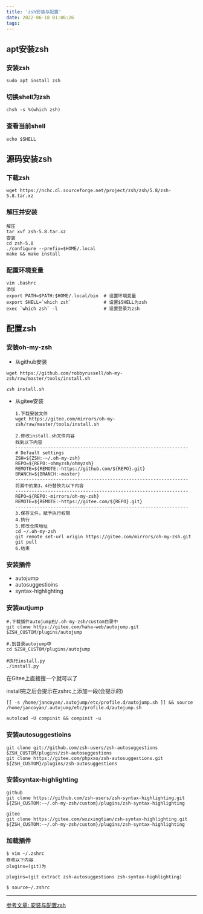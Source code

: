 ```yaml
---
title: 'zsh安装与配置'
date: 2022-06-18 01:06:26
tags:
---
```


## apt安装zsh

### 安装zsh

```
sudo apt install zsh
```

### 切换shell为zsh

```
chsh -s %(which zsh)
```

### 查看当前shell

```
echo $SHELL
```

## 源码安装zsh

### 下载zsh

```
wget https://nchc.dl.sourceforge.net/project/zsh/zsh/5.8/zsh-5.8.tar.xz
```

### 解压并安装

```
解压
tar xvf zsh-5.8.tar.xz
安装
cd zsh-5.8
./configure --prefix=$HOME/.local
make && make install
```

### 配置环境变量

```
vim .bashrc
添加
export PATH=$PATH:$HOME/.local/bin	# 设置环境变量
export SHELL=`which zsh`      		# 设置$SHELL为zsh
exec `which zsh` -l           		# 设置登录为zsh
```

## 配置zsh

### 安装oh-my-zsh

- 从github安装

```
wget https://github.com/robbyrussell/oh-my-zsh/raw/master/tools/install.sh

zsh install.sh
```

- 从gitee安装

    ```
    1.下载安装文件
    wget https://gitee.com/mirrors/oh-my-zsh/raw/master/tools/install.sh
    
    2.修改install.sh文件内容
    找到以下内容
    ----------------------------------------------------------------
    # Default settings
    ZSH=${ZSH:-~/.oh-my-zsh}
    REPO=${REPO:-ohmyzsh/ohmyzsh}
    REMOTE=${REMOTE:-https://github.com/${REPO}.git}
    BRANCH=${BRANCH:-master}
    ----------------------------------------------------------------
    将其中的第3，4行替换为以下内容
    ----------------------------------------------------------------
    REPO=${REPO:-mirrors/oh-my-zsh}
    REMOTE=${REMOTE:-https://gitee.com/${REPO}.git}
    ----------------------------------------------------------------
    3.保存文件，赋予执行权限
    4.执行
    5.修改仓库地址
    cd ~/.oh-my-zsh
    git remote set-url origin https://gitee.com/mirrors/oh-my-zsh.git
    git pull
    6.结束
    ```

### 安装插件

- autojump
- autosuggestioins
- syntax-highlighting

### 安装autjump

```
#.下载插件autojump到/.oh-my-zsh/custom目录中 
git clone https://gitee.com/haha-web/autojump.git $ZSH_CUSTOM/plugins/autojump 

#.到目录autojump中 
cd $ZSH_CUSTOM/plugins/autojump 

#执行install.py 
./install.py
```

在Gitee上直接搜一个就可以了

install完之后会提示在zshrc上添加一段(会提示的)

```
[[ -s /home/jancoyan/.autojump/etc/profile.d/autojump.sh ]] && source /home/jancoyan/.autojump/etc/profile.d/autojump.sh

autoload -U compinit && compinit -u  
```

### 安装autosuggestioins

```
git clone git://github.com/zsh-users/zsh-autosuggestions $ZSH_CUSTOM/plugins/zsh-autosuggestions
git clone https://gitee.com/phpxxo/zsh-autosuggestions.git ${ZSH_CUSTOM}/plugins/zsh-autosuggestions
```

### 安装syntax-highlighting

```
github
git clone https://github.com/zsh-users/zsh-syntax-highlighting.git ${ZSH_CUSTOM:-~/.oh-my-zsh/custom}/plugins/zsh-syntax-highlighting

gitee
git clone https://gitee.com/wxzxingtian/zsh-syntax-highlighting.git ${ZSH_CUSTOM:-~/.oh-my-zsh/custom}/plugins/zsh-syntax-highlighting
```

### 加载插件

```
$ vim ~/.zshrc
修改以下内容
plugins=(git)为

plugins=(git extract zsh-autosuggestions zsh-syntax-highlighting)

$ source~/.zshrc
```

------

[参考文章: 安装与配置zsh](https://www.wangt.cc//2021/11/安装与配置zsh/)